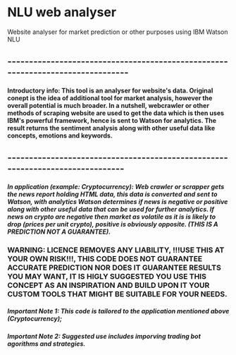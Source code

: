 # NLU web analyser
Website analyser for market prediction or other purposes using IBM Watson NLU
## -------------------------------------------------------------------------------

#### Introductory info: This tool is an analyser for website's data. Original conept is the idea of additional tool for market analysis, however the overall potential is much broader. In a nutshell, webcrawler or other methods of scraping website are used to get the data which is then uses IBM's powerful framework, hence is sent to Watson for analytics. The result returns the sentiment analysis along with other useful data like concepts, emotions and keywords. 







## ------------------------------------------------------------------------------










##### In application (example: Cryptocurrency): Web crawler or scrapper gets the news report holding HTML data, this data is converted and sent to Watson, with analytics Watson determines if news is negative or positive along with other useful data that can be used for further analytics. If news on crypto are negative then market as volatile as it is is likely to drop (prices per unit crypto), positive is obviously opposite. (THIS IS A PREDICTION NOT A GUARANTEE).













### WARNING: LICENCE REMOVES ANY LIABILITY, !!!USE THIS AT YOUR OWN RISK!!!, THIS CODE DOES NOT GUARANTEE ACCURATE PREDICTION NOR DOES IT GUARANTEE RESULTS YOU MAY WANT, IT IS HIGLY SUGGESTED YOU USE THIS CONCEPT AS AN INSPIRATION AND BUILD UPON IT YOUR CUSTOM TOOLS THAT MIGHT BE SUITABLE FOR YOUR NEEDS.















##### Important Note 1: This code is tailored to the application mentioned above (Cryptocurrency);




##### Important Note 2: Suggested use includes imporving trading bot agorithms and strategies. 
